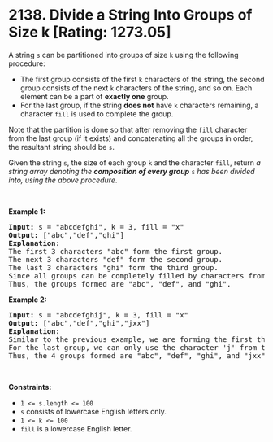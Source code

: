 # 2138. Divide a String Into Groups of Size k [Rating: 1273.05]

<p>A string <code>s</code> can be partitioned into groups of size <code>k</code> using the following procedure:</p>

<ul>
	<li>The first group consists of the first <code>k</code> characters of the string, the second group consists of the next <code>k</code> characters of the string, and so on. Each element can be a part of <strong>exactly one</strong> group.</li>
	<li>For the last group, if the string <strong>does not</strong> have <code>k</code> characters remaining, a character <code>fill</code> is used to complete the group.</li>
</ul>

<p>Note that the partition is done so that after removing the <code>fill</code> character from the last group (if it exists) and concatenating all the groups in order, the resultant string should be <code>s</code>.</p>

<p>Given the string <code>s</code>, the size of each group <code>k</code> and the character <code>fill</code>, return <em>a string array denoting the <strong>composition of every group</strong> </em><code>s</code><em> has been divided into, using the above procedure</em>.</p>

<p>&nbsp;</p>
<p><strong class="example">Example 1:</strong></p>

<pre>
<strong>Input:</strong> s = &quot;abcdefghi&quot;, k = 3, fill = &quot;x&quot;
<strong>Output:</strong> [&quot;abc&quot;,&quot;def&quot;,&quot;ghi&quot;]
<strong>Explanation:</strong>
The first 3 characters &quot;abc&quot; form the first group.
The next 3 characters &quot;def&quot; form the second group.
The last 3 characters &quot;ghi&quot; form the third group.
Since all groups can be completely filled by characters from the string, we do not need to use fill.
Thus, the groups formed are &quot;abc&quot;, &quot;def&quot;, and &quot;ghi&quot;.
</pre>

<p><strong class="example">Example 2:</strong></p>

<pre>
<strong>Input:</strong> s = &quot;abcdefghij&quot;, k = 3, fill = &quot;x&quot;
<strong>Output:</strong> [&quot;abc&quot;,&quot;def&quot;,&quot;ghi&quot;,&quot;jxx&quot;]
<strong>Explanation:</strong>
Similar to the previous example, we are forming the first three groups &quot;abc&quot;, &quot;def&quot;, and &quot;ghi&quot;.
For the last group, we can only use the character &#39;j&#39; from the string. To complete this group, we add &#39;x&#39; twice.
Thus, the 4 groups formed are &quot;abc&quot;, &quot;def&quot;, &quot;ghi&quot;, and &quot;jxx&quot;.
</pre>

<p>&nbsp;</p>
<p><strong>Constraints:</strong></p>

<ul>
	<li><code>1 &lt;= s.length &lt;= 100</code></li>
	<li><code>s</code> consists of lowercase English letters only.</li>
	<li><code>1 &lt;= k &lt;= 100</code></li>
	<li><code>fill</code> is a lowercase English letter.</li>
</ul>
